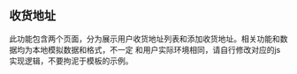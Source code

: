 ## 收货地址

<demo-model url="/pages/template/address/index"></demo-model>

<template-download></template-download>

此功能包含两个页面，分为展示用户收货地址列表和添加收货地址。相关功能和数据均为本地模拟数据和格式，不一定
和用户实际环境相同，请自行修改对应的js实现逻辑，不要拘泥于模板的示例。